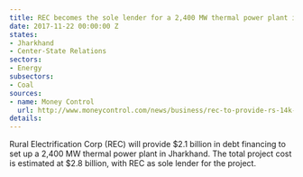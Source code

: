 ```yaml
---
title: REC becomes the sole lender for a 2,400 MW thermal power plant in Jharkhand
date: 2017-11-22 00:00:00 Z
states:
- Jharkhand
- Center-State Relations
sectors:
- Energy
subsectors:
- Coal
sources:
- name: Money Control
  url: http://www.moneycontrol.com/news/business/rec-to-provide-rs-14k-cr-loan-for-2400-mw-patratu-power-plant-2439989.html
details: 
---
```


Rural Electrification Corp (REC) will provide $2.1 billion in debt financing to set up a 2,400 MW thermal power plant in Jharkhand. The total project cost is estimated at $2.8 billion, with REC as sole lender for the project. 
